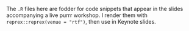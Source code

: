 The `.R` files here are fodder for code snippets that appear in the slides accompanying a live purrr workshop. I render them with `reprex::reprex(venue = "rtf")`, then use in Keynote slides.
